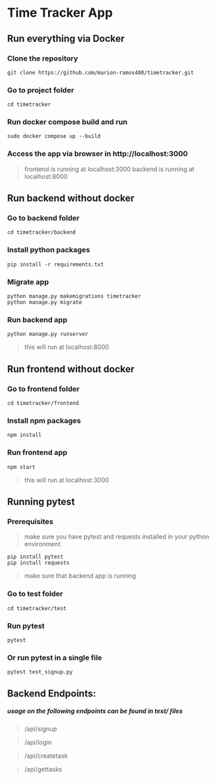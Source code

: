 # Time Tracker App
##  Run everything via Docker
### Clone the repository
```
git clone https://github.com/marion-ramos400/timetracker.git
```
### Go to project folder
```
cd timetracker
```
### Run docker compose build and run
```
sudo docker compose up --build
```
### Access the app via browser in http://localhost:3000
> frontend is running at localhost:3000
> backend is running at localhost:8000
## Run backend without docker
### Go to backend folder
```
cd timetracker/backend
```
### Install python packages
```
pip install -r requirements.txt
```
### Migrate app
```
python manage.py makemigrations timetracker
python manage.py migrate
```
### Run backend app
```
python manage.py runserver
```
> this will run at localhost:8000
## Run frontend without docker
### Go to frontend folder
```
cd timetracker/frontend
```
### Install npm packages
```
npm install
```
### Run frontend app
```
npm start
```
> this will run at localhost:3000
## Running pytest
### Prerequisites
> make sure you have pytest and requests installed in your python environment
```
pip install pytest
pip install requests
```
> make sure that backend app is running
### Go to test folder
```
cd timetracker/test
```
### Run pytest
```
pytest
```
###  Or run pytest in a single file
```
pytest test_signup.py
```

## Backend Endpoints:
##### usage on the following endpoints can be found in test/ files
> /api/signup

> /api/login

> /api/createtask

> /api/gettasks
